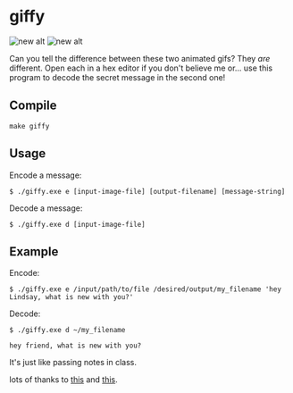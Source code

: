 # giffy

![new alt](https://github.com/vipyne/giffy/blob/master/readme.gif)
![new alt](https://github.com/vipyne/giffy/blob/master/reallyreadme.gif)

Can you tell the difference between these two animated gifs? They *are* different. Open each in a hex editor if you don't believe me or... use this program to decode the secret message in the second one!

Compile
-
```
make giffy
```

Usage
-
  Encode a message:
```
$ ./giffy.exe e [input-image-file] [output-filename] [message-string]
```
  Decode a message:
```
$ ./giffy.exe d [input-image-file]
```

Example
-

  Encode:
```
$ ./giffy.exe e /input/path/to/file /desired/output/my_filename 'hey Lindsay, what is new with you?'
```
  Decode:
```
$ ./giffy.exe d ~/my_filename

hey friend, what is new with you?

```

It's just like passing notes in class.

lots of thanks to [this](http://giflib.sourceforge.net/whatsinagif/bits_and_bytes.html) and [this](http://www.matthewflickinger.com/lab/whatsinagif/bits_and_bytes.asp#global_color_table_block).
